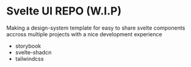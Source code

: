 # Svelte UI REPO (W.I.P)

Making a design-system template for easy to share svelte components accross multiple projects with a nice development experience

- storybook
- svelte-shadcn
- tailwindcss